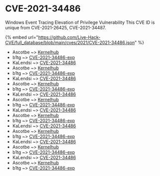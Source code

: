 # CVE-2021-34486

Windows Event Tracing Elevation of Privilege Vulnerability This CVE ID is unique from CVE-2021-26425, CVE-2021-34487.

{% embed url="https://github.com/Live-Hack-CVE/full_database/blob/main/cves/2021/CVE-2021-34486.json" %}


* Ascotbe ~> [Kernelhub](https://www.alice-snow.ru/2021/database/cve-2021-34486/kernelhub-ascotbe)
* b1tg ~> [CVE-2021-34486-exp](https://www.alice-snow.ru/2021/database/cve-2021-34486/cve-2021-34486-exp-b1tg)
* KaLendsi ~> [CVE-2021-34486](https://www.alice-snow.ru/2021/database/cve-2021-34486/cve-2021-34486-kalendsi)
* Ascotbe ~> [Kernelhub](https://www.alice-snow.ru/2021/database/cve-2021-34486/kernelhub-ascotbe)
* b1tg ~> [CVE-2021-34486-exp](https://www.alice-snow.ru/2021/database/cve-2021-34486/cve-2021-34486-exp-b1tg)
* KaLendsi ~> [CVE-2021-34486](https://www.alice-snow.ru/2021/database/cve-2021-34486/cve-2021-34486-kalendsi)
* Ascotbe ~> [Kernelhub](https://www.alice-snow.ru/2021/database/cve-2021-34486/kernelhub-ascotbe)
* b1tg ~> [CVE-2021-34486-exp](https://www.alice-snow.ru/2021/database/cve-2021-34486/cve-2021-34486-exp-b1tg)
* KaLendsi ~> [CVE-2021-34486](https://www.alice-snow.ru/2021/database/cve-2021-34486/cve-2021-34486-kalendsi)
* Ascotbe ~> [Kernelhub](https://www.alice-snow.ru/2021/database/cve-2021-34486/kernelhub-ascotbe)
* b1tg ~> [CVE-2021-34486-exp](https://www.alice-snow.ru/2021/database/cve-2021-34486/cve-2021-34486-exp-b1tg)
* KaLendsi ~> [CVE-2021-34486](https://www.alice-snow.ru/2021/database/cve-2021-34486/cve-2021-34486-kalendsi)
* Ascotbe ~> [Kernelhub](https://www.alice-snow.ru/2021/database/cve-2021-34486/kernelhub-ascotbe)
* b1tg ~> [CVE-2021-34486-exp](https://www.alice-snow.ru/2021/database/cve-2021-34486/cve-2021-34486-exp-b1tg)
* KaLendsi ~> [CVE-2021-34486](https://www.alice-snow.ru/2021/database/cve-2021-34486/cve-2021-34486-kalendsi)
* Ascotbe ~> [Kernelhub](https://www.alice-snow.ru/2021/database/cve-2021-34486/kernelhub-ascotbe)
* b1tg ~> [CVE-2021-34486-exp](https://www.alice-snow.ru/2021/database/cve-2021-34486/cve-2021-34486-exp-b1tg)
* KaLendsi ~> [CVE-2021-34486](https://www.alice-snow.ru/2021/database/cve-2021-34486/cve-2021-34486-kalendsi)
* Ascotbe ~> [Kernelhub](https://www.alice-snow.ru/2021/database/cve-2021-34486/kernelhub-ascotbe)
* b1tg ~> [CVE-2021-34486-exp](https://www.alice-snow.ru/2021/database/cve-2021-34486/cve-2021-34486-exp-b1tg)
* KaLendsi ~> [CVE-2021-34486](https://www.alice-snow.ru/2021/database/cve-2021-34486/cve-2021-34486-kalendsi)
* Ascotbe ~> [Kernelhub](https://www.alice-snow.ru/2021/database/cve-2021-34486/kernelhub-ascotbe)
* b1tg ~> [CVE-2021-34486-exp](https://www.alice-snow.ru/2021/database/cve-2021-34486/cve-2021-34486-exp-b1tg)